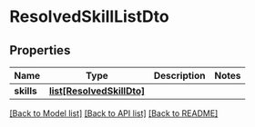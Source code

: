 # ResolvedSkillListDto

## Properties
Name | Type | Description | Notes
------------ | ------------- | ------------- | -------------
**skills** | [**list[ResolvedSkillDto]**](ResolvedSkillDto.md) |  | 

[[Back to Model list]](../README.md#documentation-for-models) [[Back to API list]](../README.md#documentation-for-api-endpoints) [[Back to README]](../README.md)

